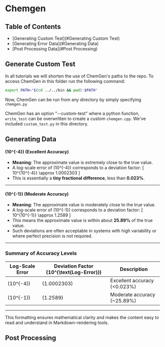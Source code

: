 # Chemgen


## Table of Contents

- [Generating Custom Test](#Generating Custom Test)
- [Generating Error Data](#Generating Data)
- [Post Processing Data](#Post Processing)

## Generate Custom Test
In all tutorials we will shorten the use of ChemGen's paths to the repo. To access ChemGen in this folder run the following command:

```bash
export PATH="$(cd ../../bin && pwd):$PATH"
```

Now, ChemGen can be run from any directory by simply specifying `chemgen.py`

ChemGen has an option "--custom-test" where a python function, `write_test` can be overwritten to create a custom `chemgen.cpp`. We've included `custom_test.py` in this directory.


## Generating Data

#### \(10^{-4}\) (Excellent Accuracy)
- **Meaning**: The approximate value is extremely close to the true value.
- A log-scale error of \(10^{-4}\) corresponds to a deviation factor:
  \[
  10^{10^{-4}} \approx 1.0002303
  \]
- This is essentially a **tiny fractional difference**, less than **0.023%**.

---

#### \(10^{-1}\) (Moderate Accuracy)
- **Meaning**: The approximate value is moderately close to the true value.
- A log-scale error of \(10^{-1}\) corresponds to a deviation factor:
  \[
  10^{10^{-1}} \approx 1.2589
  \]
- This means the approximate value is within about **25.89%** of the true value. 
- Such deviations are often acceptable in systems with high variability or where perfect precision is not required.

---

### Summary of Accuracy Levels

| Log-Scale Error | Deviation Factor \(10^{\text{Log-Error}}\) | Description                 |
|------------------|-------------------------------------------|-----------------------------|
| \(10^{-4}\)      | \(1.0002303\)                            | Excellent accuracy (<0.023%) |
| \(10^{-1}\)      | \(1.2589\)                               | Moderate accuracy (~25.89%) |

---

This formatting ensures mathematical clarity and makes the content easy to read and understand in Markdown-rendering tools.

## Post Processing
